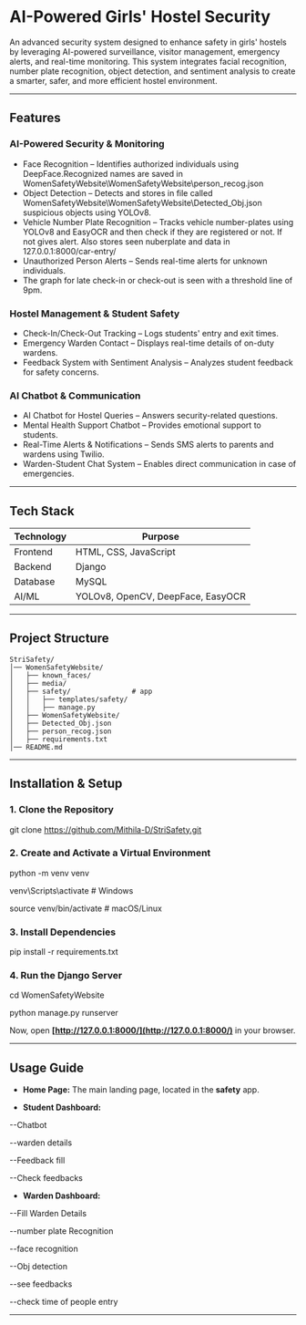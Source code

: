 # AI-Powered Girls' Hostel Security  

An advanced security system designed to enhance safety in girls' hostels by leveraging AI-powered surveillance, visitor management, emergency alerts, and real-time monitoring. This system integrates facial recognition, number plate recognition, object detection, and sentiment analysis to create a smarter, safer, and more efficient hostel environment.  

---

## Features  

### AI-Powered Security & Monitoring  
- Face Recognition – Identifies authorized individuals using DeepFace.Recognized names are saved in WomenSafetyWebsite\WomenSafetyWebsite\person_recog.json
- Object Detection – Detects and stores in file called WomenSafetyWebsite\WomenSafetyWebsite\Detected_Obj.json suspicious objects using YOLOv8.  
- Vehicle Number Plate Recognition – Tracks vehicle number-plates using YOLOv8 and EasyOCR and then check if they are registered or not. If not gives alert. Also stores seen nuberplate and data in 127.0.0.1:8000/car-entry/  
- Unauthorized Person Alerts – Sends real-time alerts for unknown individuals.  
- The graph for late check-in or check-out is seen with a threshold line of 9pm.

### Hostel Management & Student Safety  
- Check-In/Check-Out Tracking – Logs students' entry and exit times.   
- Emergency Warden Contact – Displays real-time details of on-duty wardens.  
- Feedback System with Sentiment Analysis – Analyzes student feedback for safety concerns.  

### AI Chatbot & Communication  
- AI Chatbot for Hostel Queries – Answers security-related questions.  
- Mental Health Support Chatbot – Provides emotional support to students.  
- Real-Time Alerts & Notifications – Sends SMS alerts to parents and wardens using Twilio.  
- Warden-Student Chat System – Enables direct communication in case of emergencies.  

---

## Tech Stack  

| Technology | Purpose |
|--------------|------------|
| Frontend | HTML, CSS, JavaScript |
| Backend | Django |
| Database | MySQL |
| AI/ML | YOLOv8, OpenCV, DeepFace, EasyOCR |

---

## Project Structure  

```
StriSafety/
│── WomenSafetyWebsite/
│   ├── known_faces/
│   ├── media/   
│   ├── safety/               # app
│   │   ├── templates/safety/                
│   │   ├── manage.py
│   ├── WomenSafetyWebsite/
│   ├── Detected_Obj.json
│   ├── person_recog.json
│   ├── requirements.txt             
│── README.md                 
```

---

## Installation & Setup  

### 1. Clone the Repository  

git clone https://github.com/Mithila-D/StriSafety.git



### 2. Create and Activate a Virtual Environment  

python -m venv venv

venv\Scripts\activate  # Windows

source venv/bin/activate  # macOS/Linux


### 3. Install Dependencies  

pip install -r requirements.txt
 

### 4. Run the Django Server  
 
cd WomenSafetyWebsite

python manage.py runserver
 
Now, open **[http://127.0.0.1:8000/](http://127.0.0.1:8000/)** in your browser.

---

## Usage Guide  

- **Home Page:** The main landing page, located in the **safety** app.
  
- **Student Dashboard:**

--Chatbot

--warden details

--Feedback fill

--Check feedbacks

- **Warden Dashboard:**
  
--Fill Warden Details
  
--number plate Recognition

--face recognition

--Obj detection

--see feedbacks

--check time of people entry



---




